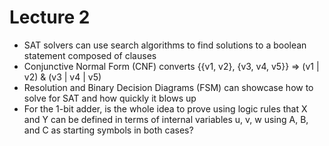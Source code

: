 # Lecture 2
- SAT solvers can use search algorithms to find solutions to a boolean statement composed of clauses
- Conjunctive Normal Form (CNF) converts {{v1, v2}, {v3, v4, v5}} => (v1 | v2) & (v3 | v4 | v5)
- Resolution and Binary Decision Diagrams (FSM) can showcase how to solve for SAT and how quickly it blows up
- For the 1-bit adder, is the whole idea to prove using logic rules that X and Y can be defined in terms of internal variables u, v, w using A, B, and C as starting symbols in both cases?
